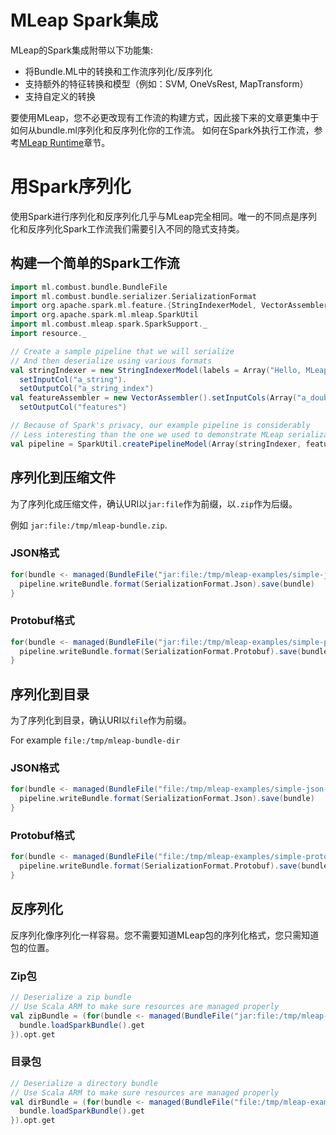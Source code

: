 # MLeap Spark集成

MLeap的Spark集成附带以下功能集:
* 将Bundle.ML中的转换和工作流序列化/反序列化
* 支持额外的特征转换和模型（例如：SVM, OneVsRest, MapTransform）
* 支持自定义的转换

要使用MLeap，您不必更改现有工作流的构建方式，因此接下来的文章更集中于如何从bundle.ml序列化和反序列化你的工作流。
如何在Spark外执行工作流，参考[MLeap Runtime](../mleap-runtime/index.md)章节。

# 用Spark序列化

使用Spark进行序列化和反序列化几乎与MLeap完全相同。唯一的不同点是序列化和反序列化Spark工作流我们需要引入不同的隐式支持类。

## 构建一个简单的Spark工作流

```scala
import ml.combust.bundle.BundleFile
import ml.combust.bundle.serializer.SerializationFormat
import org.apache.spark.ml.feature.{StringIndexerModel, VectorAssembler}
import org.apache.spark.ml.mleap.SparkUtil
import ml.combust.mleap.spark.SparkSupport._
import resource._

// Create a sample pipeline that we will serialize
// And then deserialize using various formats
val stringIndexer = new StringIndexerModel(labels = Array("Hello, MLeap!", "Another row")).
  setInputCol("a_string").
  setOutputCol("a_string_index")
val featureAssembler = new VectorAssembler().setInputCols(Array("a_double")).
  setOutputCol("features")

// Because of Spark's privacy, our example pipeline is considerably
// Less interesting than the one we used to demonstrate MLeap serialization
val pipeline = SparkUtil.createPipelineModel(Array(stringIndexer, featureAssembler))
```

## 序列化到压缩文件

为了序列化成压缩文件，确认URI以`jar:file`作为前缀，以`.zip`作为后缀。

例如
`jar:file:/tmp/mleap-bundle.zip`.

### JSON格式

```scala
for(bundle <- managed(BundleFile("jar:file:/tmp/mleap-examples/simple-json.zip"))) {
  pipeline.writeBundle.format(SerializationFormat.Json).save(bundle)
}
```

### Protobuf格式

```scala
for(bundle <- managed(BundleFile("jar:file:/tmp/mleap-examples/simple-protobuf.zip"))) {
  pipeline.writeBundle.format(SerializationFormat.Protobuf).save(bundle)
}
```

## 序列化到目录

为了序列化到目录，确认URI以`file`作为前缀。

For example `file:/tmp/mleap-bundle-dir`

### JSON格式

```scala
for(bundle <- managed(BundleFile("file:/tmp/mleap-examples/simple-json-dir"))) {
  pipeline.writeBundle.format(SerializationFormat.Json).save(bundle)
}
```

### Protobuf格式

```scala
for(bundle <- managed(BundleFile("file:/tmp/mleap-examples/simple-protobuf-dir"))) {
  pipeline.writeBundle.format(SerializationFormat.Protobuf).save(bundle)
}
```

## 反序列化

反序列化像序列化一样容易。您不需要知道MLeap包的序列化格式，您只需知道包的位置。

### Zip包

```scala
// Deserialize a zip bundle
// Use Scala ARM to make sure resources are managed properly
val zipBundle = (for(bundle <- managed(BundleFile("jar:file:/tmp/mleap-examples/simple-json.zip"))) yield {
  bundle.loadSparkBundle().get
}).opt.get
```

### 目录包

```scala
// Deserialize a directory bundle
// Use Scala ARM to make sure resources are managed properly
val dirBundle = (for(bundle <- managed(BundleFile("file:/tmp/mleap-examples/simple-json-dir"))) yield {
  bundle.loadSparkBundle().get
}).opt.get
```
